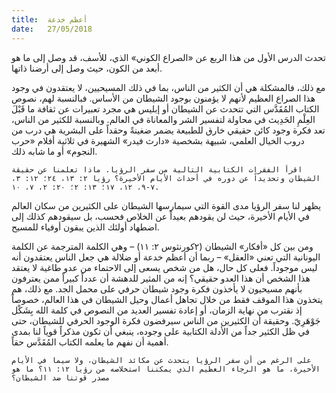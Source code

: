 ```yaml
---
title:  أعظم خدعة
date:   27/05/2018
---
```


تحدث الدرس الأول من هذا الربع عن «الصراع الكوني» الذي، للأسف، قد وصل إلى ما هو أبعد من الكون، حيث وصل إلى أرضنا ذاتها.

مع ذلك، فالمشكلة هي أن الكثير من الناس، بما في ذلك المسيحيين، لا يعتقدون في وجود هذا الصراع العظيم لأنهم لا يؤمنون بوجود الشيطان من الأساس. فبالنسبة لهم، نصوص الكتاب المُقَدَّس التي تتحدث عن الشيطان أو إبليس هي مجرد تعبيرات عن ثقافة ما قَبْلَ العِلْمِ الحَدِيث في محاولة لتفسير الشر والمعاناة في العالم. وبالنسبة للكثير من الناس، تعد فكرة وجود كائن حقيقي خارق للطبيعة يضمر ضغينةً وحقداً على البشرية هي درب من دروب الخيال العلمي، شبيهة بشخصية «دارث فيدر» الشهيرة في ثلاثية أفلام «حرب النجوم» أو ما شابه ذلك.

`اقرأ الفقرات الكتابية التالية من سفر الرؤيا. ماذا تعلمنا عن حقيقة الشيطان وتحديداً عن دوره في أحداث الأيام الأخيرة؟ رؤيا ٢: ١٣، ٢٤؛ ١٢: ٣، ٧-٩، ١٢، ١٧؛ ١٣: ٢؛ ٢٠: ٢، ٧، ١٠.`

يظهر لنا سفر الرؤيا مدى القوة التي سيمارسها الشيطان على الكثيرين من سكان العالم في الأيام الأخيرة، حيث لن يقودهم بعيداً عن الخلاص فحسب، بل سيقودهم كذلك إلى اضطهاد أولئك الذين يبقون أوفياء للمسيح.

ومن بين كل «أفكار» الشيطان (٢كورنثوس ٢: ١١) – وهي الكلمة المترجمة عن الكلمة اليونانية التي تعني «العقل» – ربما أن أعظم خدعة أو ضلالة هي جعل الناس يعتقدون أنه ليس موجوداً. فعلى كل حال، هل من شخص يسعى إلى الاحتماء من عدو طاغية لا يعتقد هذا الشخص أن هذا العدو حقيقي؟ إنه من المثير للدهشة أن عدداً كبيراً ممن يعترفون بأنهم مسيحيون لا يأخذون فكرة وجود شيطان حرفي على محمل الجد. مع ذلك، هم يتخذون هذا الموقف فقط من خلال تجاهل أعمال وحيل الشيطان في هذا العالم، خصوصاً إذ نقترب من نهاية الزمان، أو إعادة تفسير العديد من النصوص في كلمة الله بِشَكْل جَوْهَرِيّ. وحقيقة أن الكثيرين من الناس سيرفضون فكرة الوجود الحرفي للشيطان، حتى في ظل الكثير جداً من الأدلة الكتابية على وجوده، ينبغي أن تكون مذكراً قوياً لنا بمدى أهمية أن نفهم ما يعلمه الكتاب المُقَدَّس حقاً.

`على الرغم من أن سفر الرؤيا يتحدث عن مكائد الشيطان، ولا سيما في الأيام الأخيرة، ما هو الرجاء العظيم الذي يمكننا استخلاصه من رؤيا ١٢: ١١؟ ما هو مصدر قوتنا ضد الشيطان؟`